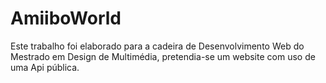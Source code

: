 # AmiiboWorld
Este trabalho foi elaborado para a cadeira de Desenvolvimento Web do Mestrado em Design de Multimédia, pretendia-se um website com uso de uma Api pública.  
